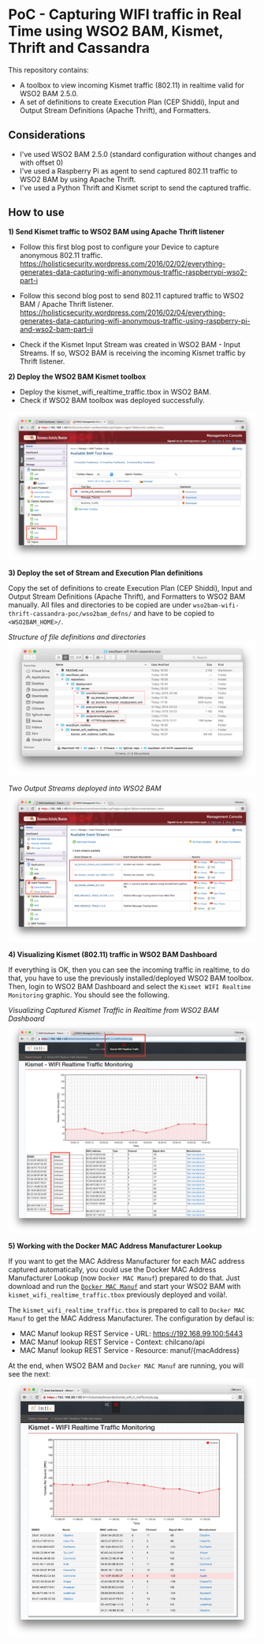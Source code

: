 # PoC - Capturing WIFI traffic in Real Time using WSO2 BAM, Kismet, Thrift and Cassandra

This repository contains:

- A toolbox to view incoming Kismet traffic (802.11) in realtime valid for WSO2 BAM 2.5.0.
- A set of definitions to create Execution Plan (CEP Shiddi), Input and Output Stream Definitions (Apache Thrift), and Formatters.

## Considerations

- I've used WSO2 BAM 2.5.0 (standard configuration without changes and with offset 0)
- I've used a Raspberry Pi as agent to send captured 802.11 traffic to WSO2 BAM by using Apache Thrift. 
- I've used a Python Thrift and Kismet script to send the captured traffic. 

## How to use

__1) Send Kismet traffic to WSO2 BAM using Apache Thrift listener__

- Follow this first blog post to configure your Device to capture anonymous 802.11 traffic.
https://holisticsecurity.wordpress.com/2016/02/02/everything-generates-data-capturing-wifi-anonymous-traffic-raspberrypi-wso2-part-i

- Follow this second blog post to send 802.11 captured traffic to WSO2 BAM / Apache Thrift listener.
https://holisticsecurity.wordpress.com/2016/02/04/everything-generates-data-capturing-wifi-anonymous-traffic-using-raspberry-pi-and-wso2-bam-part-ii

- Check if the Kismet Input Stream was created in WSO2 BAM - Input Streams. If so, WSO2 BAM is receiving the incoming Kismet traffic by Thrift listener.


__2) Deploy the WSO2 BAM Kismet toolbox__

- Deploy the kismet_wifi_realtime_traffic.tbox in WSO2 BAM.
- Check if WSO2 BAM toolbox was deployed successfully.


![Kismet Real Time Toolbox for WSO2 BAM](https://github.com/chilcano/wso2bam-wifi-thrift-cassandra-poc/blob/master/chilcano-wso2bam-wifi-thrift-cassandra-1-toolbox.png "Kismet Real Time Toolbox for WSO2 BAM")


__3) Deploy the set of Stream and Execution Plan definitions__

Copy the set of definitions to create Execution Plan (CEP Shiddi), Input and Output Stream Definitions (Apache Thrift), and Formatters to WSO2 BAM manually.
All files and directories to be copied are under `wso2bam-wifi-thrift-cassandra-poc/wso2bam_defns/` and have to be copied to `<WSO2BAM_HOME>/`.


_Structure of file definitions and directories_
![Input/Output Stream, Execution Plan and Formatters for WSO2 BAM](https://github.com/chilcano/wso2bam-wifi-thrift-cassandra-poc/blob/master/chilcano-wso2bam-wifi-thrift-cassandra-2-dirs.png "Input/Output Stream, Execution Plan and Formatters for WSO2 BAM")

_Two Output Streams deployed into WSO2 BAM_
![Input/Output Stream, Execution Plan and Formatters for WSO2 BAM](https://github.com/chilcano/wso2bam-wifi-thrift-cassandra-poc/blob/master/chilcano-wso2bam-wifi-thrift-cassandra-3-defns.png "Input/Output Stream, Execution Plan and Formatters for WSO2 BAM")


__4) Visualizing Kismet (802.11) traffic in WSO2 BAM Dashboard__

If everything is OK, then you can see the incoming traffic in realtime, to do that, you have to use the previously installed/deployed WSO2 BAM toolbox.
Then, login to WSO2 BAM Dashboard and select the `Kismet WIFI Realtime Monitoring` graphic. You should see the following.


_Visualizing Captured Kismet Traffic in Realtime from WSO2 BAM Dashboard_
![Visualizing Captured Kismet Traffic in Realtime](https://github.com/chilcano/wso2bam-wifi-thrift-cassandra-poc/blob/master/chilcano-wso2bam-wifi-thrift-cassandra-4-kismet.png "Visualizing Captured Kismet Traffic in Realtime")


__5) Working with the Docker MAC Address Manufacturer Lookup__

If you want to get the MAC Address Manufacturer for each MAC address captured automatically, you could use the Docker MAC Address Manufacturer Lookup (now `Docker MAC Manuf`) prepared to do that.
Just download and run the [`Docker MAC Manuf`](https://hub.docker.com/r/chilcano/docker-mac-manuf) and start your WSO2 BAM with `kismet_wifi_realtime_traffic.tbox` previously deployed and voilà!.

The `kismet_wifi_realtime_traffic.tbox` is prepared to call to `Docker MAC Manuf` to get the MAC Address Manufacturer.
The configuration by defaul is:

* MAC Manuf lookup REST Service - URL: https://192.168.99.100:5443
* MAC Manuf lookup REST Service - Context: chilcano/api
* MAC Manuf lookup REST Service - Resource: manuf/{macAddress}

At the end, when WSO2 BAM and `Docker MAC Manuf` are running, you will see the next:
![Visualizing Captured WIFI Traffic in Realtime and MAC Address Manufacturer](https://github.com/chilcano/wso2bam-wifi-thrift-cassandra-poc/blob/master/chilcano-wso2bam-wifi-thrift-cassandra-5-kismet-toolbox-docker-manuf.png "Visualizing Captured WIFI Traffic in Realtime and MAC Address Manufacturer")


